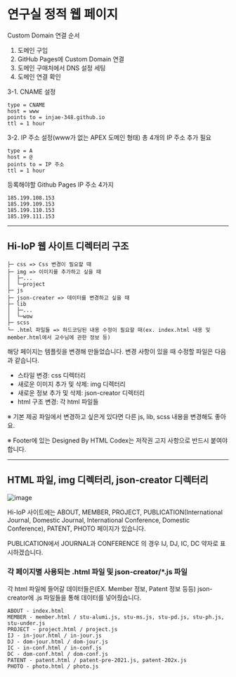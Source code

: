 # 연구실 정적 웹 페이지

Custom Domain 연결 순서

1. 도메인 구입
2. GitHub Pages에 Custom Domain 연결
3. 도메인 구매처에서 DNS 설정 세팅
4. 도메인 연결 확인

3-1. CNAME 설정
```
type = CNAME
host = www
points to = injae-348.github.io
ttl = 1 hour
```

3-2. IP 주소 설정(www가 없는 APEX 도메인 형태)
   총 4개의 IP 주소 추가 필요
```
type = A
host = @
points to = IP 주소
ttl = 1 hour
```

등록해야할 Github Pages IP 주소 4가지
```
185.199.108.153
185.199.109.153
185.199.110.153
185.199.111.153
```

---

## Hi-IoP 웹 사이트 디렉터리 구조

```
├─ css => Css 변경이 필요할 때
├─ img => 이미지를 추가하고 싶을 때
│  ├─...
│  └─project
├─ js
├─ json-creater => 데이터를 변경하고 싶을 때
├─ lib
│  ├─...
│  └─wow
├─ scss
└─ .html 파일들 => 하드코딩된 내용 수정이 필요할 때(ex. index.html 내용 및 member.html에서 교수님에 관한 정보 등)
```

해당 페이지는 템플릿을 변경해 만들었습니다. 변경 사항이 있을 때 수정할 파일은 다음과 같습니다.
- 스타일 변경: css 디렉터리
- 새로운 이미지 추가 및 삭제: img 디렉터리
- 새로운 정보 추가 및 삭제: json-creator 디렉터리
- html 구조 변경: 각 html 파일들

※ 기본 제공 파일에서 변경하고 싶은게 있다면 다른 js, lib, scss 내용을 변경해도 좋아요.

※ Footer에 있는 Designed By HTML Codex는 저작권 고지 사항으로 반드시 붙여야합니다.

---

## HTML 파일, img 디렉터리, json-creator 디렉터리
![image](https://github.com/user-attachments/assets/7cfb1843-5b2b-4967-9b33-689c3b8631bd)

Hi-IoP 사이트에는 ABOUT, MEMBER, PROJECT, PUBLICATION(International Journal, Domestic Journal, International Conference, Domestic Conference), PATENT, PHOTO 페이지가 있습니다.

PUBLICATION에서 JOURNAL과 CONFERENCE 의 경우 IJ, DJ, IC, DC 약자로 표시하겠습니다.

### 각 페이지별 사용되는 .html 파일 및 json-creator/*.js 파일
각 html 파일에 들어갈 데이터들은(EX. Member 정보, Patent 정보 등등) json-creator에 .js 파일들을 통해 데이터를 넣어줬습니다.
```
ABOUT - index.html 
MEMBER - member.html / stu-alumi.js, stu-ms.js, stu-pd.js, stu-ph.js, stu-under.js
PROJECT - project.html / project.js
IJ - in-jour.html / in-jour.js
DJ - dom-jour.html / dom-jour.js
IC - in-conf.html / in-conf.js
DC - dom-conf.html / dom-conf.js
PATENT - patent.html / patent-pre-2021.js, patent-202x.js
PHOTO - photo.html / photo.js
```


